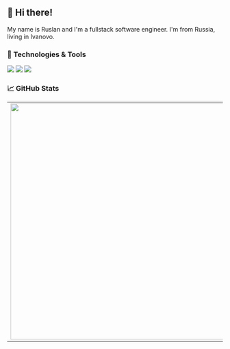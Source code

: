 ## 👋 Hi there!

My name is Ruslan and I'm a fullstack software engineer. I'm from Russia, living in Ivanovo.

### 🔧 Technologies & Tools

![](https://img.shields.io/badge/OS-WSL-informational?style=flat-square&logo=linux&logoColor=white&color=5194f0&bgcolor=110d17)
![](https://img.shields.io/badge/Editor-VSCode-informational?style=flat-square&logo=visual-studio-code&logoColor=white&color=5194f0)
![](https://img.shields.io/badge/Code-Python-informational?style=flat-square&logo=python&logoColor=white&color=5194f0)

### 📈 GitHub Stats

<p align="center">
  <table>
  <tr>
      <td><img width="550px" align="left" src="https://github-readme-stats.vercel.app/api?username=developer01234&hide_border=true&count_private=false&layout=compact&hide_title=true&show_icons=true&theme=dark&icon_color=5194f0&bg_color=0d1117" /></td>
      <td><img width="550px" src="https://github-readme-stats.vercel.app/api/top-langs/?username=developer01234&hide=html,scss,hack&layout=compact&hide_border=true&hide_title=true&theme=dark&icon_color=5194f0&bg_color=0d1117" /></td>
  </tr>   
</table>
</p>
